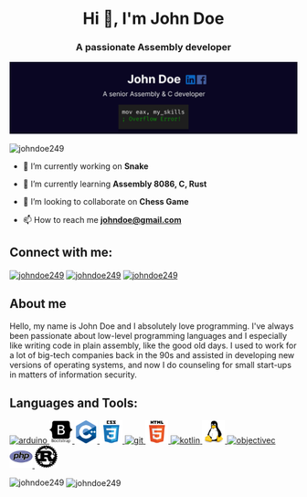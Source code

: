 <h1 align="center">Hi 👋, I'm John Doe</h1>
<h3 align="center">A passionate Assembly developer</h3>

<img src="githubBanner.png" alt="An image for the profile banner" />

<p align="left"> <img src="https://komarev.com/ghpvc/?username=johndoe249&label=Profile%20views&color=0e75b6&style=flat" alt="johndoe249" /> </p>

- 🔭 I’m currently working on **Snake**

- 🌱 I’m currently learning **Assembly 8086, C, Rust**

- 👯 I’m looking to collaborate on **Chess Game**

- 📫 How to reach me **johndoe@gmail.com**

<h2 align="left">Connect with me:</h2>
<p align="left">
<a href="https://linkedin.com/in/johndoe249" target="blank"><img align="center" src="https://raw.githubusercontent.com/rahuldkjain/github-profile-readme-generator/master/src/images/icons/Social/linked-in-alt.svg" alt="johndoe249" height="30" width="40" /></a>
<a href="https://fb.com/johndoe249" target="blank"><img align="center" src="https://raw.githubusercontent.com/rahuldkjain/github-profile-readme-generator/master/src/images/icons/Social/facebook.svg" alt="johndoe249" height="30" width="40" /></a>
<a href="https://www.youtube.com/c/johndoe249" target="blank"><img align="center" src="https://raw.githubusercontent.com/rahuldkjain/github-profile-readme-generator/master/src/images/icons/Social/youtube.svg" alt="johndoe249" height="30" width="40" /></a>
</p>

<h2>About me</h2>
<p>Hello, my name is John Doe and I absolutely love programming. I've always been passionate about low-level
programming languages and I especially like writing code in plain assembly, like the good old days. I used to work for a lot of big-tech companies back in the 90s and assisted in developing new versions of operating systems, and now I do counseling for small start-ups in matters of information security.
</p>
<h2 align="left">Languages and Tools:</h2>
<p align="left"> <a href="https://www.arduino.cc/" target="_blank" rel="noreferrer"> <img src="https://cdn.worldvectorlogo.com/logos/arduino-1.svg" alt="arduino" width="40" height="40"/> </a> <a href="https://getbootstrap.com" target="_blank" rel="noreferrer"> <img src="https://raw.githubusercontent.com/devicons/devicon/master/icons/bootstrap/bootstrap-plain-wordmark.svg" alt="bootstrap" width="40" height="40"/> </a> <a href="https://www.w3schools.com/cpp/" target="_blank" rel="noreferrer"> <img src="https://raw.githubusercontent.com/devicons/devicon/master/icons/cplusplus/cplusplus-original.svg" alt="cplusplus" width="40" height="40"/> </a> <a href="https://www.w3schools.com/css/" target="_blank" rel="noreferrer"> <img src="https://raw.githubusercontent.com/devicons/devicon/master/icons/css3/css3-original-wordmark.svg" alt="css3" width="40" height="40"/> </a> <a href="https://git-scm.com/" target="_blank" rel="noreferrer"> <img src="https://www.vectorlogo.zone/logos/git-scm/git-scm-icon.svg" alt="git" width="40" height="40"/> </a> <a href="https://www.w3.org/html/" target="_blank" rel="noreferrer"> <img src="https://raw.githubusercontent.com/devicons/devicon/master/icons/html5/html5-original-wordmark.svg" alt="html5" width="40" height="40"/> </a> <a href="https://kotlinlang.org" target="_blank" rel="noreferrer"> <img src="https://www.vectorlogo.zone/logos/kotlinlang/kotlinlang-icon.svg" alt="kotlin" width="40" height="40"/> </a> <a href="https://www.linux.org/" target="_blank" rel="noreferrer"> <img src="https://raw.githubusercontent.com/devicons/devicon/master/icons/linux/linux-original.svg" alt="linux" width="40" height="40"/> </a> <a href="https://developer.apple.com/library/archive/documentation/Cocoa/Conceptual/ProgrammingWithObjectiveC/Introduction/Introduction.html" target="_blank" rel="noreferrer"> <img src="https://www.vectorlogo.zone/logos/apple_objectivec/apple_objectivec-icon.svg" alt="objectivec" width="40" height="40"/> </a> <a href="https://www.php.net" target="_blank" rel="noreferrer"> <img src="https://raw.githubusercontent.com/devicons/devicon/master/icons/php/php-original.svg" alt="php" width="40" height="40"/> </a> <a href="https://www.rust-lang.org" target="_blank" rel="noreferrer"> <img src="https://raw.githubusercontent.com/devicons/devicon/master/icons/rust/rust-plain.svg" alt="rust" width="40" height="40"/> </a> </p>

<p><img align="left" src="https://github-readme-stats.vercel.app/api/top-langs?username=johndoe249&show_icons=true&locale=en&layout=compact" alt="johndoe249" /></p>

<p>&nbsp;<img align="center" src="https://github-readme-stats.vercel.app/api?username=johndoe249&show_icons=true&locale=en" alt="johndoe249" /></p>
